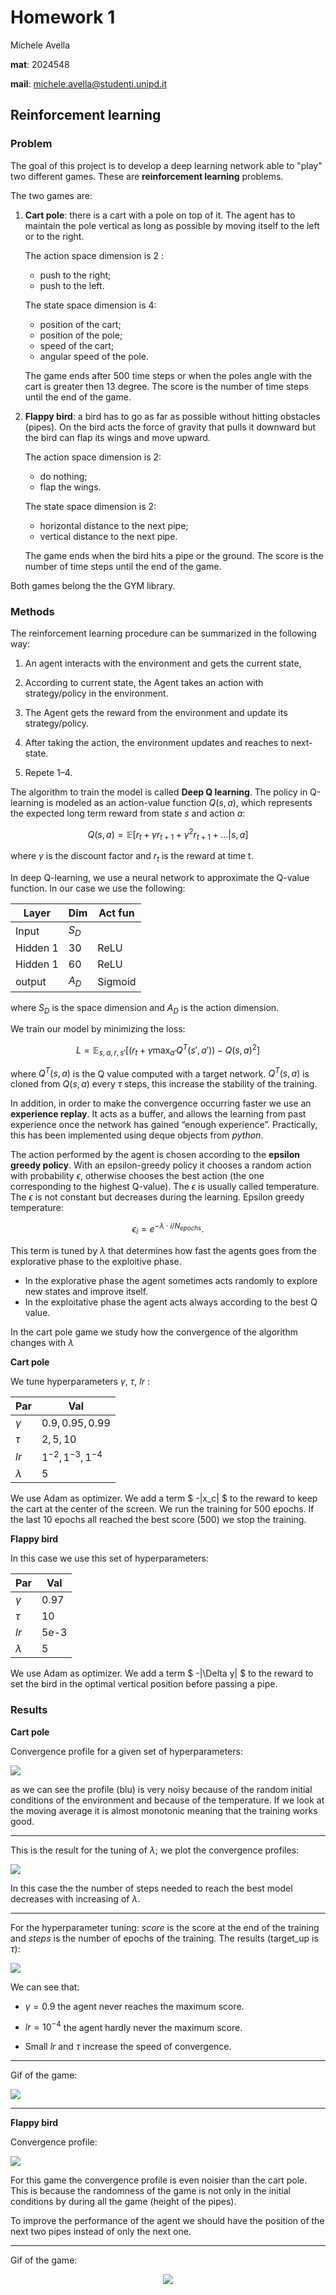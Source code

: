 # Homework 1

Michele Avella

**mat**: 2024548

**mail**: michele.avella@studenti.unipd.it

## Reinforcement learning

### Problem 

The goal of this project is to develop a deep learning network able to "play" two different games. These are **reinforcement learning** problems.

The two games are:

1) **Cart pole**: there is a cart with a pole on top of it. The agent has to maintain the pole vertical as long as possible by moving itself to the left or to the right. 

    The action space dimension is $2$ : 

    - push to the right;
    - push to the left. 
    
    The state space dimension is $4$: 
    
    - position of the cart;
    - position of the pole;
    - speed of the cart;
    - angular speed of the pole.

    The game ends after $500$ time steps or when the poles angle with the cart is greater then $13$ degree. The score is the number of time steps until the end of the game.

2) **Flappy bird**: a bird has to go as far as possible without hitting obstacles (pipes). On the bird acts the force of gravity that pulls it downward but the bird can flap its wings and move upward.

    The action space dimension is $2$:
    
    - do nothing;
    - flap the wings.

    The state space dimension is $2$:

    - horizontal distance to the next pipe;
    - vertical distance to the next pipe.

    The game ends when the bird hits a pipe or the ground. The score is the number of time steps until the end of the game.

Both games belong the the GYM library.

### Methods 

The reinforcement learning procedure can be summarized in the following way:

1) An agent interacts with the environment and gets the current state,

2) According to current state, the Agent takes an action with strategy/policy in the environment.

3) The Agent gets the reward from the environment and update its strategy/policy.

4) After taking the action, the environment updates and reaches to next-state.

5) Repete 1–4.

The algorithm to train the model is called **Deep Q learning**.  The policy in Q-learning is modeled as an action-value function $Q(s, a)$, which represents the expected long term reward from state $s$ and action $a$:

$$
Q(s,a) = \mathbb E [r_t + \gamma r_{t+1} + \gamma^2r_{t+1} + ... | s,a]
$$

where $\gamma$ is the discount factor and $r_t$ is the reward at time t.


In deep Q-learning, we use a neural network to approximate the Q-value function. In our case we use the following:

<center>

| Layer  | Dim | Act fun|
| - | - | - |
| Input | $S_D$ ||
|Hidden 1| $30$ |ReLU |
|Hidden 1| $60$ |ReLU |
| output | $A_D$ |Sigmoid |

</center>

where $S_D$ is the space dimension and $A_D$ is the action dimension. 

We train our model by minimizing the loss:

$$
L = \mathbb E_{s,a,r,s'}[(r_t + \gamma \max _{a'} Q^T(s',a'))- Q(s,a)^2]
$$

where $Q^T(s,a)$ is the Q value computed with a target network. $Q^T(s,a)$ is cloned from $Q(s,a)$ every $\tau$ steps, this increase the stability of the training.

In addition, in order to make the convergence occurring faster we use an **experience replay**. It acts as a buffer,
and allows the learning from past experience once
the network has gained “enough experience”. Practically, this has been implemented using deque objects from $python$.

The action performed by the agent is chosen according to the **epsilon greedy policy**.
With an epsilon-greedy policy it chooses a random action with probability $\epsilon$, otherwise chooses the best action (the one corresponding to the highest Q-value). The $\epsilon$ is usually called temperature.
The $\epsilon$ is not constant but decreases during the learning.
Epsilon greedy temperature:

$$
\epsilon_i = e^{-\lambda \cdot i / N_{epochs}}.
$$

This term is tuned by $\lambda$ that determines how fast the agents goes from the explorative phase to the exploitive phase.

- In the explorative phase the agent sometimes acts randomly to explore new states and improve itself. 
- In the exploitative phase the agent acts always according to the best Q value.

In the cart pole game we study how the convergence of the algorithm changes with $\lambda$

**Cart pole**

We tune hyperparameters $\gamma$, $\tau$, $lr$ :

<center>

|Par|Val|
|-|-|
|$\gamma$|$0.9, 0.95, 0.99$|
|$\tau$|$2,5,10$|
|$lr$|$1^{-2},1^{-3},1^{-4}$|
|$\lambda$|5|

</center>

We use Adam as optimizer. We add a term $ -|x_c| $ to the reward to keep the cart at the center of the screen.
We run the training for $500$ epochs. If the last $10$ epochs all reached the best score ($500$) we stop the training. 



**Flappy bird**

In this case we use this set of hyperparameters:

<center>

|Par|Val|
|-|-|
|$\gamma$|0.97|
|$\tau$|10|
|$lr$|5e-3|
|$\lambda$|5|


</center>

We use Adam as optimizer. We add a term $ -|\Delta y| $ to the reward to set the bird in the optimal vertical position before passing a pipe.

### Results

**Cart pole**

Convergence profile for a given set of hyperparameters:

![](img/cart_conv.png)

as we can see the profile (blu) is very noisy because of the random initial conditions of the environment and because of the temperature. If we look at the moving average it is almost monotonic meaning that the training works good.

___

This is the result for the tuning of $\lambda$; we plot the convergence profiles:

![](img/cart_conv_lambdas.png)

In this case the the number of steps needed to reach the best model decreases with increasing of $\lambda$. 

___

For the hyperparameter tuning: $score$ is the score at the end of the training and $steps$ is the number of epochs of the training. The results (target_up is $\tau$):

![](img/hyp_tun_cart.png)

We can see that:

- $\gamma = 0.9$ the agent never reaches the maximum score.

- $lr = 10^{-4}$ the agent hardly never the maximum score.

- Small $lr$ and $\tau$ increase the speed of convergence.

___

Gif of the game:

![](img/pole_animation.gif)

___

**Flappy bird**

Convergence profile:

![](img/flappy_conv.png)

For this game the convergence profile is even noisier than the cart pole. This is because the randomness of the game is not only in the initial conditions by during all the game (height of the pipes). 

To improve the performance of the agent we should have the position of the next two pipes instead of only the next one.
___

Gif of the game:

<center>

![](img/flappy2.gif)

</center>
